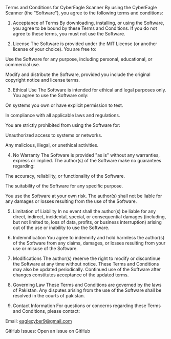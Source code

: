 Terms and Conditions for CyberEagle Scanner
By using the CyberEagle Scanner (the "Software"), you agree to the following terms and conditions:

1. Acceptance of Terms
By downloading, installing, or using the Software, you agree to be bound by these Terms and Conditions. If you do not agree to these terms, you must not use the Software.

2. License
The Software is provided under the MIT License (or another license of your choice). You are free to:

Use the Software for any purpose, including personal, educational, or commercial use.

Modify and distribute the Software, provided you include the original copyright notice and license terms.

3. Ethical Use
The Software is intended for ethical and legal purposes only. You agree to use the Software only:

On systems you own or have explicit permission to test.

In compliance with all applicable laws and regulations.

You are strictly prohibited from using the Software for:

Unauthorized access to systems or networks.

Any malicious, illegal, or unethical activities.

4. No Warranty
The Software is provided "as is" without any warranties, express or implied. The author(s) of the Software make no guarantees regarding:

The accuracy, reliability, or functionality of the Software.

The suitability of the Software for any specific purpose.

You use the Software at your own risk. The author(s) shall not be liable for any damages or losses resulting from the use of the Software.

5. Limitation of Liability
In no event shall the author(s) be liable for any direct, indirect, incidental, special, or consequential damages (including, but not limited to, loss of data, profits, or business interruption) arising out of the use or inability to use the Software.

6. Indemnification
You agree to indemnify and hold harmless the author(s) of the Software from any claims, damages, or losses resulting from your use or misuse of the Software.

7. Modifications
The author(s) reserve the right to modify or discontinue the Software at any time without notice. These Terms and Conditions may also be updated periodically. Continued use of the Software after changes constitutes acceptance of the updated terms.

8. Governing Law
These Terms and Conditions are governed by the laws of Pakistan. Any disputes arising from the use of the Software shall be resolved in the courts of pakistan.

9. Contact Information
For questions or concerns regarding these Terms and Conditions, please contact:

Email: eaglecyber9@gmail.com

GitHub Issues: Open an issue on GitHub
